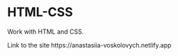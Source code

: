 # HTML-CSS
Work with HTML and CSS.
<p>Link to the site https://anastasiia-voskolovych.netlify.app</p>
